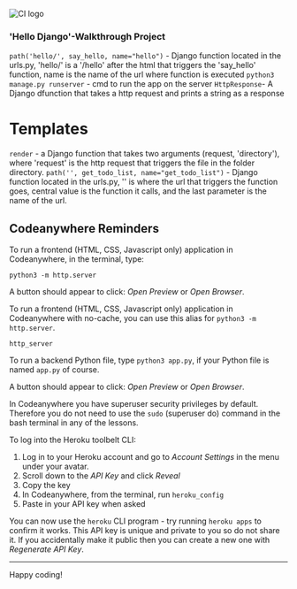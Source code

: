 ![CI logo](https://codeinstitute.s3.amazonaws.com/fullstack/ci_logo_small.png)

### 'Hello Django'-Walkthrough Project

`path('hello/', say_hello, name="hello")` - Django function located in the urls.py, 'hello/' is a '/hello' after the html that triggers the 'say_hello' function, name is the name of the url where function is executed
`python3 manage.py runserver` - cmd to run the app on the server
`HttpResponse`- A Django dfunction that takes a http request and prints a string as a response

# Templates
`render` -  a Django function that takes two arguments (request, 'directory'), where 'request' is the http request that triggers the file in the folder directory.
`path('', get_todo_list, name="get_todo_list")` - Django function located in the urls.py, '' is where the url that triggers the function goes, central value is the function it calls, and the last parameter is the name of the url.


## Codeanywhere Reminders

To run a frontend (HTML, CSS, Javascript only) application in Codeanywhere, in the terminal, type:

`python3 -m http.server`

A button should appear to click: _Open Preview_ or _Open Browser_.

To run a frontend (HTML, CSS, Javascript only) application in Codeanywhere with no-cache, you can use this alias for `python3 -m http.server`.

`http_server`

To run a backend Python file, type `python3 app.py`, if your Python file is named `app.py` of course.

A button should appear to click: _Open Preview_ or _Open Browser_.

In Codeanywhere you have superuser security privileges by default. Therefore you do not need to use the `sudo` (superuser do) command in the bash terminal in any of the lessons.

To log into the Heroku toolbelt CLI:

1. Log in to your Heroku account and go to _Account Settings_ in the menu under your avatar.
2. Scroll down to the _API Key_ and click _Reveal_
3. Copy the key
4. In Codeanywhere, from the terminal, run `heroku_config`
5. Paste in your API key when asked

You can now use the `heroku` CLI program - try running `heroku apps` to confirm it works. This API key is unique and private to you so do not share it. If you accidentally make it public then you can create a new one with _Regenerate API Key_.

---

Happy coding!
